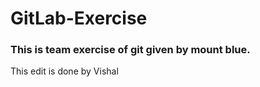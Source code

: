 # GitLab-Exercise


### This is team exercise of git given by mount blue.



This edit is done by Vishal
